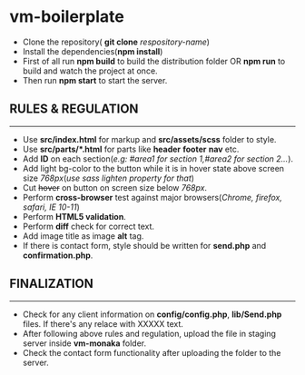 # vm-boilerplate

- Clone the repository( **git clone** _respository-name_)
- Install the dependencies(**npm install**)
- First of all run **npm build** to build the distribution folder OR **npm run** to build and watch the project at once.
- Then run **npm start** to start the server.

## RULES & REGULATION

---

- Use **src/index.html** for markup and **src/assets/scss** folder to style.
- Use **src/parts/*.html** for parts like **header** **footer** **nav** etc.
- Add **ID** on each section(_e.g: #area1 for section 1,#area2 for section 2..._).
- Add light bg-color to the button while it is in hover state above screen size _768px_(_use sass lighten property for that_)
- Cut ~~hover~~ on button on screen size below _768px_.
- Perform **cross-browser** test against major browsers(_Chrome, firefox, safari, IE 10-11_)
- Perform **HTML5 validation**.
- Perform **diff** check for correct text.
- Add image title as image **alt** tag.
- If there is contact form, style should be written for **send.php** and **confirmation.php**.

## FINALIZATION

---

- Check for any client information on **config/config.php**, **lib/Send.php** files. If there's any relace with XXXXX text.
- After following above rules and regulation, upload the file in staging server inside **vm-monaka** folder.
- Check the contact form functionality after uploading the folder to the server.
